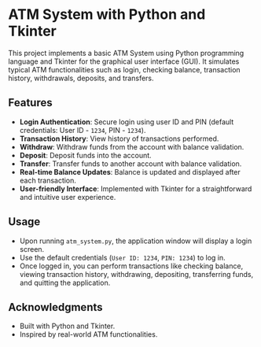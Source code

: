 # ATM System with Python and Tkinter

This project implements a basic ATM System using Python programming language and Tkinter for the graphical user interface (GUI). It simulates typical ATM functionalities such as login, checking balance, transaction history, withdrawals, deposits, and transfers.

## Features

- **Login Authentication**: Secure login using user ID and PIN (default credentials: User ID - `1234`, PIN - `1234`).
- **Transaction History**: View history of transactions performed.
- **Withdraw**: Withdraw funds from the account with balance validation.
- **Deposit**: Deposit funds into the account.
- **Transfer**: Transfer funds to another account with balance validation.
- **Real-time Balance Updates**: Balance is updated and displayed after each transaction.
- **User-friendly Interface**: Implemented with Tkinter for a straightforward and intuitive user experience.


## Usage

- Upon running `atm_system.py`, the application window will display a login screen.
- Use the default credentials (`User ID: 1234`, `PIN: 1234`) to log in.
- Once logged in, you can perform transactions like checking balance, viewing transaction history, withdrawing, depositing, transferring funds, and quitting the application.


## Acknowledgments

- Built with Python and Tkinter.
- Inspired by real-world ATM functionalities.

